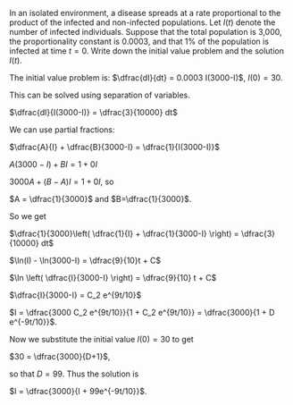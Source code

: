 In an isolated environment, a disease spreads at a rate proportional to the product of the infected and non-infected populations. Let $I(t)$ denote the number of infected individuals. Suppose that the total population is 3,000, the proportionality constant is 0.0003, and that $1\%$ of the population is infected at time $t=0$. Write down the initial value problem and the solution $I(t)$.

The initial value problem is:
$\dfrac{dI}{dt} = 0.0003 I(3000-I)$, $I(0)=30$.

This can be solved using separation of variables.

$\dfrac{dI}{I(3000-I)} = \dfrac{3}{10000} dt$

We can use partial fractions:

$\dfrac{A}{I} + \dfrac{B}{3000-I}  = \dfrac{1}{I(3000-I)}$

$A(3000-I) + BI = 1 + 0I$

$3000A + (B-A)I = 1 + 0I$, so

$A = \dfrac{1}{3000}$ and $B=\dfrac{1}{3000}$.

So we get

$\dfrac{1}{3000}\left( \dfrac{1}{I} + \dfrac{1}{3000-I} \right) = \dfrac{3}{10000} dt$

$\ln(I) - \ln(3000-I) = \dfrac{9}{10}t + C$

$\ln \left( \dfrac{I}{3000-I} \right) = \dfrac{9}{10} t + C$

$\dfrac{I}{3000-I}  = C_2 e^{9t/10}$

$I = \dfrac{3000 C_2 e^{9t/10}}{1 + C_2 e^{9t/10}} = \dfrac{3000}{1 + D e^{-9t/10}}$.

Now we substitute the initial value $I(0) = 30$ to get

$30 = \dfrac{3000}{D+1}$,

so that $D = 99$. Thus the solution is

$I = \dfrac{3000}{I + 99e^{-9t/10}}$.
